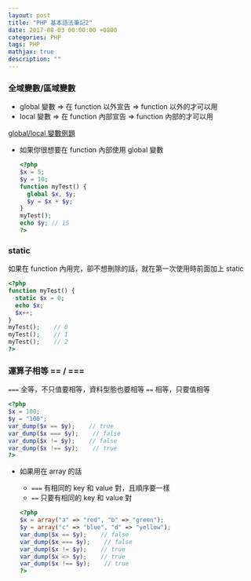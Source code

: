 ```yaml
---
layout: post
title: "PHP 基本語法筆記2"
date: 2017-08-03 00:00:00 +0800
categories: PHP
tags: PHP
mathjax: true
description: ""
---
```


### 全域變數/區域變數

- global 變數 => 在 function 以外宣告 => function 以外的才可以用
- local 變數 => 在 function 內部宣告 => function 內部的才可以用

[global/local 變數例題](http://www.w3school.com.cn/tiy/s.asp?f=demo_php_var_local)

- 如果你很想要在 function 內部使用 global 變數

  ```php
  <?php
  $x = 5;
  $y = 10;
  function myTest() {
    global $x, $y;
    $y = $x + $y;
  }
  myTest();
  echo $y; // 15
  ?>
  ```

### static

如果在 function 內用完，卻不想刪除的話，就在第一次使用時前面加上 static

```php
<?php
function myTest() {
  static $x = 0;
  echo $x;
  $x++;
}
myTest();    // 0
myTest();    // 1
myTest();    // 2
?>
```

### 運算子相等 == / ===

`===` 全等，不只值要相等，資料型態也要相等
`==` 相等，只要值相等

```php
<?php
$x = 100;
$y = "100";
var_dump($x == $y);    // true
var_dump($x === $y);    // false
var_dump($x != $y);    // false
var_dump($x !== $y);    // true
?>
```

- 如果用在 array 的話

  - `===` 有相同的 key 和 value 對，且順序要一樣
  - `==` 只要有相同的 key 和 value 對

  ```php
  <?php
  $x = array("a" => "red", "b" => "green");
  $y = array("c" => "blue", "d" => "yellow");
  var_dump($x == $y);    // false
  var_dump($x === $y);    // false
  var_dump($x != $y);    // true
  var_dump($x <> $y);    // true
  var_dump($x !== $y);    // true
  ?>
  ```
